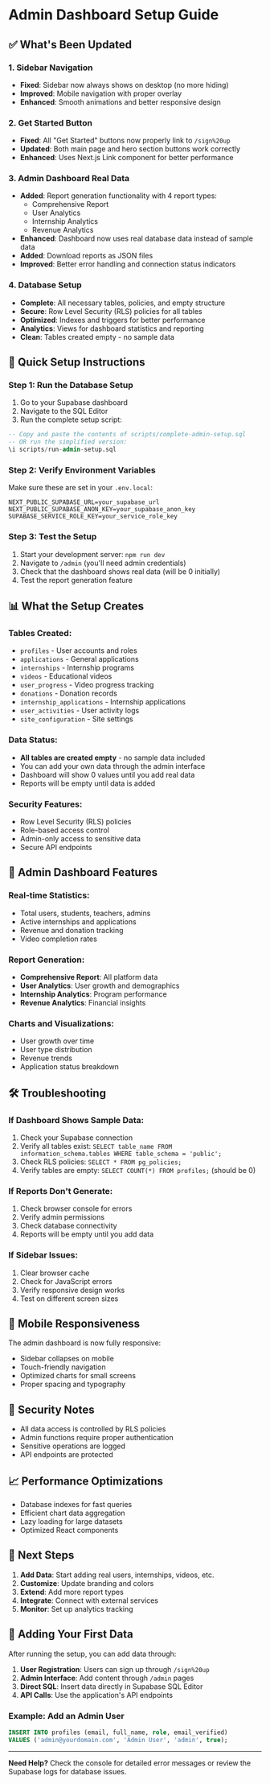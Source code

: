 # Admin Dashboard Setup Guide

## ✅ What's Been Updated

### 1. Sidebar Navigation
- **Fixed**: Sidebar now always shows on desktop (no more hiding)
- **Improved**: Mobile navigation with proper overlay
- **Enhanced**: Smooth animations and better responsive design

### 2. Get Started Button
- **Fixed**: All "Get Started" buttons now properly link to `/sign%20up`
- **Updated**: Both main page and hero section buttons work correctly
- **Enhanced**: Uses Next.js Link component for better performance

### 3. Admin Dashboard Real Data
- **Added**: Report generation functionality with 4 report types:
  - Comprehensive Report
  - User Analytics
  - Internship Analytics  
  - Revenue Analytics
- **Enhanced**: Dashboard now uses real database data instead of sample data
- **Added**: Download reports as JSON files
- **Improved**: Better error handling and connection status indicators

### 4. Database Setup
- **Complete**: All necessary tables, policies, and empty structure
- **Secure**: Row Level Security (RLS) policies for all tables
- **Optimized**: Indexes and triggers for better performance
- **Analytics**: Views for dashboard statistics and reporting
- **Clean**: Tables created empty - no sample data

## 🚀 Quick Setup Instructions

### Step 1: Run the Database Setup
1. Go to your Supabase dashboard
2. Navigate to the SQL Editor
3. Run the complete setup script:

```sql
-- Copy and paste the contents of scripts/complete-admin-setup.sql
-- OR run the simplified version:
\i scripts/run-admin-setup.sql
```

### Step 2: Verify Environment Variables
Make sure these are set in your `.env.local`:

```env
NEXT_PUBLIC_SUPABASE_URL=your_supabase_url
NEXT_PUBLIC_SUPABASE_ANON_KEY=your_supabase_anon_key
SUPABASE_SERVICE_ROLE_KEY=your_service_role_key
```

### Step 3: Test the Setup
1. Start your development server: `npm run dev`
2. Navigate to `/admin` (you'll need admin credentials)
3. Check that the dashboard shows real data (will be 0 initially)
4. Test the report generation feature

## 📊 What the Setup Creates

### Tables Created:
- `profiles` - User accounts and roles
- `applications` - General applications
- `internships` - Internship programs
- `videos` - Educational videos
- `user_progress` - Video progress tracking
- `donations` - Donation records
- `internship_applications` - Internship applications
- `user_activities` - User activity logs
- `site_configuration` - Site settings

### Data Status:
- **All tables are created empty** - no sample data included
- You can add your own data through the admin interface
- Dashboard will show 0 values until you add real data
- Reports will be empty until data is added

### Security Features:
- Row Level Security (RLS) policies
- Role-based access control
- Admin-only access to sensitive data
- Secure API endpoints

## 🔧 Admin Dashboard Features

### Real-time Statistics:
- Total users, students, teachers, admins
- Active internships and applications
- Revenue and donation tracking
- Video completion rates

### Report Generation:
- **Comprehensive Report**: All platform data
- **User Analytics**: User growth and demographics
- **Internship Analytics**: Program performance
- **Revenue Analytics**: Financial insights

### Charts and Visualizations:
- User growth over time
- User type distribution
- Revenue trends
- Application status breakdown

## 🛠️ Troubleshooting

### If Dashboard Shows Sample Data:
1. Check your Supabase connection
2. Verify all tables exist: `SELECT table_name FROM information_schema.tables WHERE table_schema = 'public';`
3. Check RLS policies: `SELECT * FROM pg_policies;`
4. Verify tables are empty: `SELECT COUNT(*) FROM profiles;` (should be 0)

### If Reports Don't Generate:
1. Check browser console for errors
2. Verify admin permissions
3. Check database connectivity
4. Reports will be empty until you add data

### If Sidebar Issues:
1. Clear browser cache
2. Check for JavaScript errors
3. Verify responsive design works
4. Test on different screen sizes

## 📱 Mobile Responsiveness

The admin dashboard is now fully responsive:
- Sidebar collapses on mobile
- Touch-friendly navigation
- Optimized charts for small screens
- Proper spacing and typography

## 🔐 Security Notes

- All data access is controlled by RLS policies
- Admin functions require proper authentication
- Sensitive operations are logged
- API endpoints are protected

## 📈 Performance Optimizations

- Database indexes for fast queries
- Efficient chart data aggregation
- Lazy loading for large datasets
- Optimized React components

## 🎯 Next Steps

1. **Add Data**: Start adding real users, internships, videos, etc.
2. **Customize**: Update branding and colors
3. **Extend**: Add more report types
4. **Integrate**: Connect with external services
5. **Monitor**: Set up analytics tracking

## 📝 Adding Your First Data

After running the setup, you can add data through:

1. **User Registration**: Users can sign up through `/sign%20up`
2. **Admin Interface**: Add content through `/admin` pages
3. **Direct SQL**: Insert data directly in Supabase SQL Editor
4. **API Calls**: Use the application's API endpoints

### Example: Add an Admin User
```sql
INSERT INTO profiles (email, full_name, role, email_verified) 
VALUES ('admin@yourdomain.com', 'Admin User', 'admin', true);
```

---

**Need Help?** Check the console for detailed error messages or review the Supabase logs for database issues. 